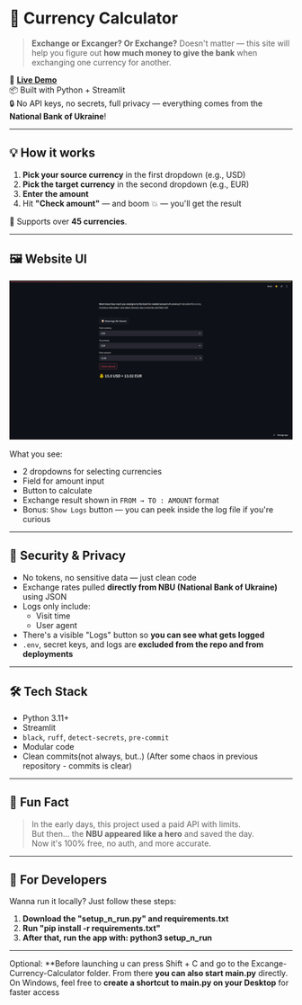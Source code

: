 # 💸 Currency Calculator

> **Exchange or Excanger? Or Exchange?** Doesn't matter — this site will help you figure out **how much money to give the bank** when exchanging one currency for another.

🧮 **[Live Demo](https://excange-currency.streamlit.app/)**  
📦 Built with Python + Streamlit  
🔒 No API keys, no secrets, full privacy — everything comes from the **National Bank of Ukraine**!

---

## 💡 How it works

1. **Pick your source currency** in the first dropdown (e.g., USD)
2. **Pick the target currency** in the second dropdown (e.g., EUR)
3. **Enter the amount**
4. Hit **"Check amount"** — and boom 💥 — you'll get the result

🎯 Supports over **45 currencies**.

---

## 🖼 Website UI

![UI Screenshot](images/site_ui.png)

What you see:

- 2 dropdowns for selecting currencies  
- Field for amount input  
- Button to calculate  
- Exchange result shown in `FROM → TO : AMOUNT` format  
- Bonus: `Show Logs` button — you can peek inside the log file if you're curious

---

## 🔐 Security & Privacy

- No tokens, no sensitive data — just clean code
- Exchange rates pulled **directly from NBU (National Bank of Ukraine)** using JSON
- Logs only include:
  - Visit time
  - User agent  
- There's a visible "Logs" button so **you can see what gets logged**
- `.env`, secret keys, and logs are **excluded from the repo and from deployments**

---

## 🛠 Tech Stack

- Python 3.11+
- Streamlit
- `black`, `ruff`, `detect-secrets`, `pre-commit`
- Modular code
- Clean commits(not always, but..) (After some chaos in previous repository - commits is clear)

---

## 🧠 Fun Fact

> In the early days, this project used a paid API with limits.  
> But then… the **NBU appeared like a hero** and saved the day.  
> Now it's 100% free, no auth, and more accurate.

---

## 👷 For Developers

Wanna run it locally?
Just follow these steps:
1. **Download the "setup_n_run.py" and requirements.txt**
2. **Run "pip install -r requirements.txt"**
3. **After that, run the app with: python3 setup_n_run**
---
Optional:
**Before launching u can press Shift + C and go to the Excange-Currency-Calculator folder. From there **you can also start main.py** directly.
On Windows, feel free to **create a shortcut to main.py on your Desktop** for faster access
